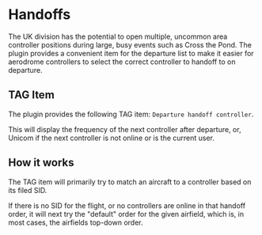 # Handoffs

The UK division has the potential to open multiple, uncommon area controller positions during large, busy events such as
Cross the Pond. The plugin provides a convenient item for the departure list to make it easier for aerodrome controllers
to select the correct controller to handoff to on departure.

## TAG Item

The plugin provides the following TAG item: `Departure handoff controller`.

This will display the frequency of the next controller after departure, or, Unicom if the next controller is not online
or is the current user.

## How it works

The TAG item will primarily try to match an aircraft to a controller based on its filed SID.

If there is no SID for the flight, or no controllers are online in that handoff order, it will next try the "default"
order for the given airfield, which is, in most cases, the airfields top-down order.

